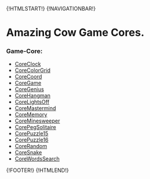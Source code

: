 {!HTMLSTART!}
{!NAVIGATIONBAR!}

# Amazing Cow Game Cores.

<!-- ####################################################################### -->

### Game-Core:

* [CoreClock](./coreclock/)
* [CoreColorGrid](./corecolorgrid/)
* [CoreCoord](./corecoord/)
* [CoreGame](./coregame/)
* [CoreGenius](./coregenius/)
* [CoreHangman](./corehangman/)
* [CoreLightsOff](./corelightsoff/)
* [CoreMastermind](./coremastermind/)
* [CoreMemory](./corememory/)
* [CoreMinesweeper](./coreminesweeper/)
* [CorePegSolitaire](./corepegsolitaire/)
* [CorePuzzle15](./corepuzzle15/)
* [CorePuzzle16](./corepuzzle16/)
* [CoreRandom](./corerandom/)
* [CoreSnake](./coresnake/)
* [CoreWordsSearch](./corewordssearch/)


{!FOOTER!}
{!HTMLEND!}
